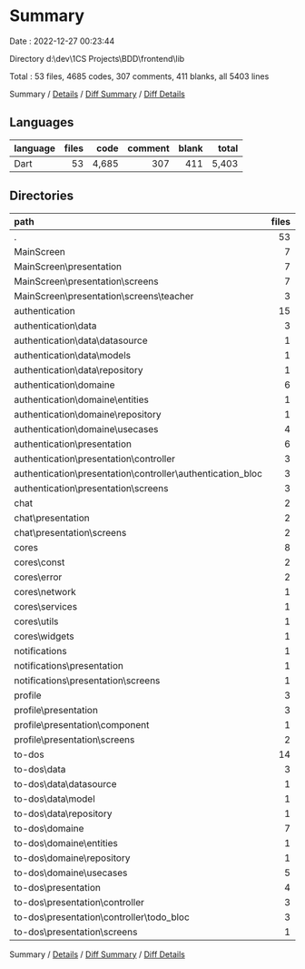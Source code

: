 # Summary

Date : 2022-12-27 00:23:44

Directory d:\\dev\\1CS Projects\\BDD\\frontend\\lib

Total : 53 files,  4685 codes, 307 comments, 411 blanks, all 5403 lines

Summary / [Details](details.md) / [Diff Summary](diff.md) / [Diff Details](diff-details.md)

## Languages
| language | files | code | comment | blank | total |
| :--- | ---: | ---: | ---: | ---: | ---: |
| Dart | 53 | 4,685 | 307 | 411 | 5,403 |

## Directories
| path | files | code | comment | blank | total |
| :--- | ---: | ---: | ---: | ---: | ---: |
| . | 53 | 4,685 | 307 | 411 | 5,403 |
| MainScreen | 7 | 1,448 | 35 | 54 | 1,537 |
| MainScreen\\presentation | 7 | 1,448 | 35 | 54 | 1,537 |
| MainScreen\\presentation\\screens | 7 | 1,448 | 35 | 54 | 1,537 |
| MainScreen\\presentation\\screens\\teacher | 3 | 502 | 17 | 19 | 538 |
| authentication | 15 | 1,335 | 8 | 135 | 1,478 |
| authentication\\data | 3 | 202 | 1 | 31 | 234 |
| authentication\\data\\datasource | 1 | 121 | 1 | 16 | 138 |
| authentication\\data\\models | 1 | 24 | 0 | 4 | 28 |
| authentication\\data\\repository | 1 | 57 | 0 | 11 | 68 |
| authentication\\domaine | 6 | 66 | 0 | 30 | 96 |
| authentication\\domaine\\entities | 1 | 15 | 0 | 4 | 19 |
| authentication\\domaine\\repository | 1 | 9 | 0 | 8 | 17 |
| authentication\\domaine\\usecases | 4 | 42 | 0 | 18 | 60 |
| authentication\\presentation | 6 | 1,067 | 7 | 74 | 1,148 |
| authentication\\presentation\\controller | 3 | 165 | 0 | 39 | 204 |
| authentication\\presentation\\controller\\authentication_bloc | 3 | 165 | 0 | 39 | 204 |
| authentication\\presentation\\screens | 3 | 902 | 7 | 35 | 944 |
| chat | 2 | 359 | 6 | 36 | 401 |
| chat\\presentation | 2 | 359 | 6 | 36 | 401 |
| chat\\presentation\\screens | 2 | 359 | 6 | 36 | 401 |
| cores | 8 | 139 | 13 | 34 | 186 |
| cores\\const | 2 | 10 | 0 | 1 | 11 |
| cores\\error | 2 | 22 | 1 | 15 | 38 |
| cores\\network | 1 | 17 | 0 | 4 | 21 |
| cores\\services | 1 | 40 | 11 | 10 | 61 |
| cores\\utils | 1 | 5 | 0 | 0 | 5 |
| cores\\widgets | 1 | 45 | 1 | 4 | 50 |
| notifications | 1 | 69 | 0 | 6 | 75 |
| notifications\\presentation | 1 | 69 | 0 | 6 | 75 |
| notifications\\presentation\\screens | 1 | 69 | 0 | 6 | 75 |
| profile | 3 | 567 | 5 | 22 | 594 |
| profile\\presentation | 3 | 567 | 5 | 22 | 594 |
| profile\\presentation\\component | 1 | 83 | 0 | 5 | 88 |
| profile\\presentation\\screens | 2 | 484 | 5 | 17 | 506 |
| to-dos | 14 | 741 | 14 | 83 | 838 |
| to-dos\\data | 3 | 146 | 0 | 23 | 169 |
| to-dos\\data\\datasource | 1 | 69 | 0 | 11 | 80 |
| to-dos\\data\\model | 1 | 22 | 0 | 4 | 26 |
| to-dos\\data\\repository | 1 | 55 | 0 | 8 | 63 |
| to-dos\\domaine | 7 | 82 | 0 | 27 | 109 |
| to-dos\\domaine\\entities | 1 | 17 | 0 | 4 | 21 |
| to-dos\\domaine\\repository | 1 | 10 | 0 | 3 | 13 |
| to-dos\\domaine\\usecases | 5 | 55 | 0 | 20 | 75 |
| to-dos\\presentation | 4 | 513 | 14 | 33 | 560 |
| to-dos\\presentation\\controller | 3 | 133 | 10 | 21 | 164 |
| to-dos\\presentation\\controller\\todo_bloc | 3 | 133 | 10 | 21 | 164 |
| to-dos\\presentation\\screens | 1 | 380 | 4 | 12 | 396 |

Summary / [Details](details.md) / [Diff Summary](diff.md) / [Diff Details](diff-details.md)
